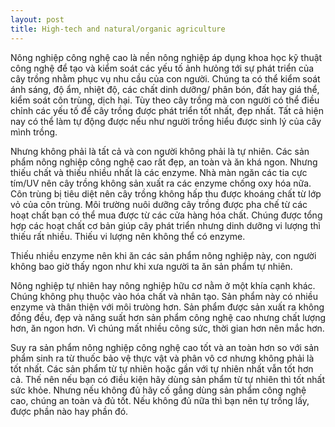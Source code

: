 ```yaml
---
layout: post
title: High-tech and natural/organic agriculture
---
```


Nông nghiệp công nghệ cao là nền nông nghiệp áp dụng khoa học kỹ thuật công nghệ để tạo và kiểm soát các yếu tố ảnh hưỏng tới sự phát triển của cây trồng nhằm phục vụ nhu cầu của con người. Chúng ta có thể kiểm soát ánh sáng, độ ẩm, nhiệt độ, các chất dinh dưỡng/ phân bón, đất hay giá thể, kiểm soát côn trùng, dịch hại. Tùy theo cây trồng mà con người có thể điều chỉnh các yếu tố để cây trồng được phát triển tốt nhất, đẹp nhất. Tất cả hiện nay có thể làm tự động được nếu như người trồng hiểu được sinh lý của cây mình trồng.

Nhưng không phải là tất cả và con người không phải là tự nhiên. Các sản phẩm nông nghiệp công nghệ cao rất đẹp, an toàn và ăn khá ngon. Nhưng thiếu chất và thiếu nhiều nhất là các enzyme. Nhà màn ngăn các tia cực tím/UV nên cây trồng không sản xuất ra các enzyme chống oxy hóa nữa. Côn trùng bị tiêu diệt nên cây trồng không hấp thu được khoáng chất từ lớp vỏ của côn trùng. Môi trường nuôi dưỡng cây trồng được pha chế từ các hoạt chất bạn có thể mua được từ các cửa hàng hóa chất. Chúng được tổng hợp các hoạt chất cơ bản giúp cây phát triển nhưng dinh dưỡng vi lượng thì thiếu rất nhiều. Thiếu vi lượng nên không thể có enzyme.

Thiếu nhiều enzyme nên khi ăn các sản phẩm nông nghiệp này, con người không bao giờ thấy ngon như khi xưa người ta ăn sản phẩm tự nhiên.

Nông nghiệp tự nhiên hay nông nghiệp hữu cơ nằm ở một khía cạnh khác. Chúng không phụ thuộc vào hóa chất và nhân tạo. Sản phẩm này có nhiều enzyme và thân thiện với môi trưòng hơn. Sản phẩm được sản xuất ra không đồng đều, đẹp và năng suất hơn sản phẩm công nghệ cao nhưng chất lượng hơn, ăn ngon hơn. Vì chúng mất nhiều công sức, thời gian hơn nên mắc hơn.

Suy ra sản phẩm nông nghiệp công nghệ cao tốt và an toàn hơn so với sản phẩm sinh ra từ thuốc bảo vệ thực vật và phân vô cơ nhưng không phải là tốt nhất. Các sản phẩm từ tự nhiên hoặc gần với tự nhiên nhất vẫn tốt hơn cả. Thế nên nếu bạn có điều kiện hãy dùng sản phẩm từ tự nhiên thì tốt nhất sức khỏe. Nhưng nếu không đủ hãy cố gắng dùng sản phẩm công nghệ cao, chúng an toàn và đủ tốt. Nếu không đủ nữa thì bạn nên tự trồng lấy, được phần nào hay phần đó.
